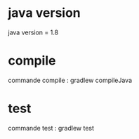 # java version
java version = 1.8
# compile
commande compile : gradlew compileJava
# test
commande test : gradlew test
